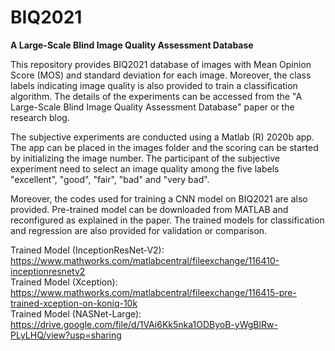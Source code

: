 # BIQ2021
**A Large-Scale Blind Image Quality Assessment Database <br />**

This repository provides BIQ2021 database of images with Mean Opinion Score (MOS) and standard deviation for each image. Moreover, the class labels indicating image quality is also provided to train a classification algorithm. The details of the experiments can be accessed from the "A Large-Scale Blind Image Quality Assessment Database" paper or the research blog.

The subjective experiments are conducted using a Matlab (R) 2020b app. The app can be placed in the images folder and the scoring can be started by initializing the image number. The participant of the subjective experiment need to select an image quality among the five labels "excellent", "good", "fair", "bad" and "very bad".

Moreover, the codes used for training a CNN model on BIQ2021 are also provided. Pre-trained model can be downloaded from MATLAB and reconfigured as explained in the paper. The trained models for classification and regression are also provided for validation or comparison. <br />

Trained Model (InceptionResNet-V2): https://www.mathworks.com/matlabcentral/fileexchange/116410-inceptionresnetv2 <br />
Trained Model (Xception): https://www.mathworks.com/matlabcentral/fileexchange/116415-pre-trained-xception-on-koniq-10k <br />
Trained Model (NASNet-Large): https://drive.google.com/file/d/1VAi6Kk5nka1ODByoB-yWgBlRw-PLyLHQ/view?usp=sharing <br />
